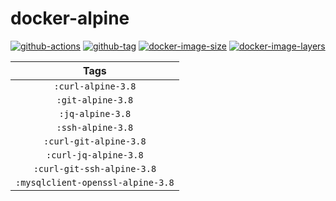 # docker-alpine

[![github-actions](https://github.com/theohbrothers/docker-alpine/workflows/build/badge.svg)](https://github.com/theohbrothers/docker-alpine/actions)
[![github-tag](https://img.shields.io/github/tag/theohbrothers/docker-alpine)](https://github.com/theohbrothers/docker-alpine/releases/)
[![docker-image-size](https://img.shields.io/microbadger/image-size/theohbrothers/docker-alpine/latest)](https://hub.docker.com/r/theohbrothers/docker-alpine)
[![docker-image-layers](https://img.shields.io/microbadger/layers/theohbrothers/docker-alpine/latest)](https://hub.docker.com/r/theohbrothers/docker-alpine)

| Tags |
|:-------:| 
| `:curl-alpine-3.8` | 
| `:git-alpine-3.8` | 
| `:jq-alpine-3.8` | 
| `:ssh-alpine-3.8` | 
| `:curl-git-alpine-3.8` | 
| `:curl-jq-alpine-3.8` | 
| `:curl-git-ssh-alpine-3.8` | 
| `:mysqlclient-openssl-alpine-3.8` |
